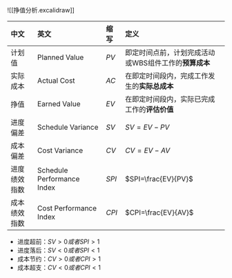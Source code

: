 ![[挣值分析.excalidraw]]

|中文|英文|缩写|定义|
|:---|:----|:----|:----|
|计划值|Planned Value|$PV$|即定时间点前，计划完成活动或WBS组件工作的**预算成本**|
|实际成本|Actual Cost|$AC$|在即定时间段内，完成工作发生的**实际总成本**|
|挣值|Earned Value|$EV$|在即定时间段内，实际已完成工作的**评估价值**|
|进度偏差|Schedule Variance|$SV$|$SV=EV-PV$|
|成本偏差|Cost Variance|$CV$|$CV=EV-AV$|
|进度绩效指数|Schedule Performance Index|$SPI$|$SPI=\frac{EV}{PV}$|
|成本绩效指数|Cost Performance Index|$CPI$|$CPI=\frac{EV}{AV}$|
- 进度超前：$SV>0或者SPI>1$
- 进度落后：$SV<0或者SPI<1$
- 成本节约：$CV>0或者CPI>1$
- 成本超支：$CV<0或者CPI<1$